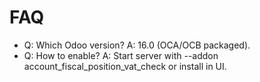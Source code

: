 # FAQ

- Q: Which Odoo version? A: 16.0 (OCA/OCB packaged).
- Q: How to enable? A: Start server with --addon account_fiscal_position_vat_check or install in UI.
